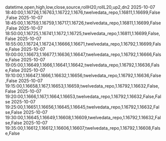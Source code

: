 datetime,open,high,low,close,source,rollH20,rollL20,up2,dn2
2025-10-07 18:40:00,1.16726,1.16763,1.16722,1.1676,twelvedata_repo,1.16811,1.16699,False,False
2025-10-07 18:45:00,1.16759,1.16759,1.16717,1.16726,twelvedata_repo,1.16811,1.16699,False,False
2025-10-07 18:50:00,1.16725,1.16741,1.1672,1.16725,twelvedata_repo,1.16811,1.16699,False,False
2025-10-07 18:55:00,1.16724,1.16724,1.16666,1.16671,twelvedata_repo,1.16792,1.16699,False,False
2025-10-07 19:00:00,1.16673,1.16677,1.16636,1.16647,twelvedata_repo,1.16792,1.16666,False,False
2025-10-07 19:05:00,1.16649,1.1666,1.16641,1.16642,twelvedata_repo,1.16792,1.16636,False,False
2025-10-07 19:10:00,1.16647,1.1666,1.16632,1.16656,twelvedata_repo,1.16792,1.16636,False,False
2025-10-07 19:15:00,1.16658,1.167,1.16653,1.16659,twelvedata_repo,1.16792,1.16632,False,False
2025-10-07 19:20:00,1.1666,1.167,1.1664,1.16653,twelvedata_repo,1.16792,1.16632,False,False
2025-10-07 19:25:00,1.16651,1.16656,1.16645,1.16645,twelvedata_repo,1.16792,1.16632,False,False
2025-10-07 19:30:00,1.16645,1.16649,1.16608,1.16609,twelvedata_repo,1.16792,1.16632,False,False
2025-10-07 19:35:00,1.16612,1.16612,1.16606,1.16607,twelvedata_repo,1.16792,1.16608,False,False
